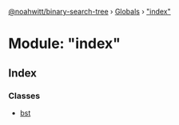 [@noahwitt/binary-search-tree](../README.md) › [Globals](../globals.md) › ["index"](_index_.md)

# Module: "index"

## Index

### Classes

* [bst](../classes/_index_.bst.md)
